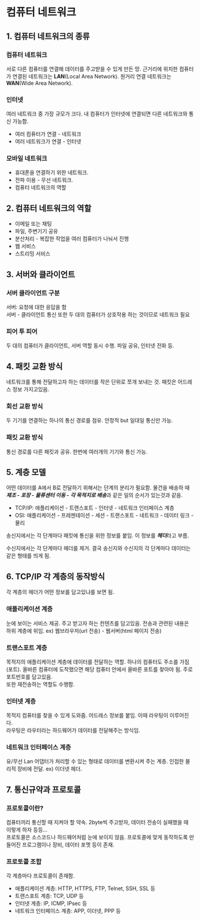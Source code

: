 # 컴퓨터 네트워크
## 1. 컴퓨터 네트워크의 종류
### 컴퓨터 네트워크
서로 다른 컴퓨터를 연결해 데이터를 주고받을 수 있게 만든 망. 근거리에 위치한 컴퓨터가 연결된 네트워크는 **LAN**(Local Area Network). 원거리 연결 네트워크는 **WAN**(Wide Area Network).  
### 인터넷
여러 네트워크 중 가장 규모가 크다. 내 컴퓨터가 인터넷에 연결되면 다른 네트워크와 통신 가능함.  
* 여러 컴퓨터가 연결 - 네트워크
* 여러 네트워크가 연결 - 인터넷 
### 모바일 네트워크
* 휴대폰을 연결하기 위한 네트워크. 
* 전파 이용 - 무선 네트워크.
* 컴퓨터 네트워크의 역할
## 2. 컴퓨터 네트워크의 역할
* 이메일 또는 채팅
* 파일, 주변기기 공유
* 분산처리 - 복잡한 작업을 여러 컴퓨터가 나눠서 진행
* 웹 서비스
* 스트리밍 서비스
## 3. 서버와 클라이언트
### 서버 클라이언트 구분
서버: 요청에 대한 응답을 함  
서버 - 클라이언트 통신 또한 두 대의 컴퓨터가 상호작용 하는 것이므로 네트워크 필요
### 피어 투 피어
두 대의 컴퓨터가 클라이언트, 서버 역할 동시 수행. 파일 공유, 인터넷 전화 등.
## 4. 패킷 교환 방식
네트워크를 통해 전달하고자 하는 데이터를 작은 단위로 쪼개 보내는 것. 패킷은 어드레스 정보 가지고있음.

### 회선 교환 방식
두 기기를 연결하는 하나의 통신 경로를 점유. 안정적 but 일대일 통신만 가능. 
### 패킷 교환 방식
통신 경로를 다른 패킷과 공유. 한번에 여러개의 기기와 통신 가능.
## 5. 계층 모델
어떤 데이터를 A에서 B로 전달하기 위해서는 단계의 분리가 필요함. 물건을 배송하 때 ***제조 - 포장 - 물류센터 이동 - 각 목적지로 배송***과 같은 일의 순서가 있는것과 같음. 
 * TCP/IP: 애플리케이션 - 트랜스포트 - 인터넷 - 네트워크 인터페이스 계층
 * OSI: 애플리케이션 - 프레젠테이션 - 세션 - 트랜스포트 - 네트워크 - 데이터 링크 - 물리  
 
 송신지에서는 각 단계마다 패킷에 통신을 위한 정보를 붙임. 이 정보를 ***헤더***라고 부름.  

 수신지에서는 각 단계마다 헤더를 제거. 결국 송신지와 수신지의 각 단계마다 데이터는 같은 형태를 띄게 됨.

 ## 6. TCP/IP 각 계층의 동작방식
각 계층의 헤더가 어떤 정보를 담고있냐를 보면 됨.
### 애플리케이션 계층
눈에 보이는 서비스 제공. 주고 받고자 하는 컨텐츠를 담고있음. 전송과 관련된 내용은 하위 계층에 위임. ex) 웹브라우저(url 전송) - 웹서버(html 페이지 전송)

### 트랜스포트 계층
목적지의 애플리케이션 계층에 데이터를 전달하는 역할. 하나의 컴퓨터도 주소를 가짐(포트). 올바른 컴퓨터에 도착했으면 해당 컴퓨터 안에서 올바른 포트를 찾아야 됨. 주로 포트번호를 담고있음.  
또한 재전송하는 역할도 수행함.
### 인터넷 계층
목적지 컴퓨터를 찾을 수 있게 도와줌. 어드레스 정보를 붙임. 이때 라우팅이 이루어진다.  
라우팅은 라우터라는 하드웨어가 데이터를 전달해주는 방식임.
### 네트워크 인터페이스 계층
유/무선 Lan 어댑터가 처리할 수 있는 형태로 데이터를 변환시켜 주는 계층. 인접한 물리적 장비에 전달. ex) 이더넷 헤더.

## 7. 통신규약과 프로토콜
### 프로토콜이란?
컴퓨터끼리 통신할 때 지켜야 할 약속. 2byte씩 주고받자, 데이터 전송이 실패했을 때 이렇게 하자 등등...  
프로토콜은 소스코드나 하드웨어처럼 눈에 보이지 않음. 프로토콜에 맞게 동작하도록 만들어진 프로그램이나 장비, 데이터 포멧 등이 존재.
### 프로토콜 조합
각 계층마다 프로토콜이 존재함.  
* 애플리케이션 계층: HTTP, HTTPS, FTP, Telnet, SSH, SSL 등
* 트랜스포트 계층: TCP, UDP 등
* 인터넷 계층: IP, ICMP, IPsec 등
* 네트워크 인터페이스 계층: APP, 이더넷, PPP 등